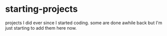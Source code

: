 # starting-projects
projects I did ever since I started coding. some are done awhile back but I'm just starting to add them here now.
